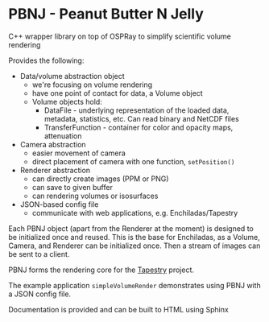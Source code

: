 # PBNJ - Peanut Butter N Jelly

C++ wrapper library on top of OSPRay to simplify scientific volume rendering

Provides the following:

* Data/volume abstraction object
    * we're focusing on volume rendering
    * have one point of contact for data, a Volume object
    * Volume objects hold:
        * DataFile - underlying representation of the loaded data, metadata,
        statistics, etc. Can read binary and NetCDF files
        * TransferFunction - container for color and opacity maps, attenuation
* Camera abstraction
    * easier movement of camera
    * direct placement of camera with one function, `setPosition()`
* Renderer abstraction
    * can directly create images (PPM or PNG)
    * can save to given buffer
    * can rendering volumes or isosurfaces
* JSON-based config file
    * communicate with web applications, e.g. Enchiladas/Tapestry

Each PBNJ object (apart from the Renderer at the moment) is designed to be
initialized once and reused. This is the base for Enchiladas, as a Volume,
Camera, and Renderer can be initialized once. Then a stream of images can be
sent to a client.

PBNJ forms the rendering core for the
[Tapestry](https://github.com/seelabutk/tapestry) project.

The example application `simpleVolumeRender` demonstrates using PBNJ with a
JSON config file.

Documentation is provided and can be built to HTML using Sphinx
